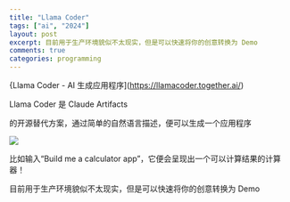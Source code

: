 ```yaml
---
title: "Llama Coder"
tags: ["ai", "2024"]
layout: post
excerpt: 目前用于生产环境貌似不太现实，但是可以快速将你的创意转换为 Demo
comments: true
categories: programming
---
```

{Llama Coder - AI 生成应用程序](https://llamacoder.together.ai/)

Llama Coder 是 Claude Artifacts

的开源替代方案，通过简单的自然语言描述，便可以生成一个应用程序

![](https://pic.superbed.cc/item/671651d9fa9f77b4dca49c1f.jpg)

比如输入“Build me a calculator app”，它便会呈现出一个可以计算结果的计算器！

目前用于生产环境貌似不太现实，但是可以快速将你的创意转换为 Demo